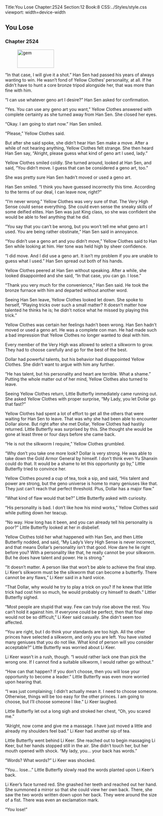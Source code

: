 Title:You Lose 
Chapter:2524 
Section:12 
Book:8 
CSS:../Styles/style.css 
viewport: width=device-width
  
## You Lose
### Chapter 2524
  
<figure>
	<img src="../Images/gem.gif" alt="gem" id="gem" width="120" height="60" />
</figure>
  

  
“In that case, I will give it a shot.” Han Sen had passed his years of always wanting to win. He wasn’t fond of Yellow Clothes’ personality, at all. If he didn’t have to hunt a core bronze tripod alongside her, that was more than fine with him.

“I can use whatever geno art I desire?” Han Sen asked for confirmation.

“Yes. You can use any geno art you want,” Yellow Clothes answered with complete certainty as she turned away from Han Sen. She closed her eyes.

“Okay. I am going to start now.” Han Sen smiled.

“Please,” Yellow Clothes said.

But after she said spoke, she didn’t hear Han Sen make a move. After a while of not hearing anything, Yellow Clothes felt strange. She then heard Han Sen say, “Alright, please guess what kind of geno art I used, lady.”

Yellow Clothes smiled coldly. She turned around, looked at Han Sen, and said, “You didn’t move. I guess that can be considered a geno art, too.”

She was pretty sure Han Sen hadn’t moved or used a geno art.

Han Sen smiled. “I think you have guessed incorrectly this time. According to the terms of our deal, I can leave now, right?”

“I’m never wrong.” Yellow Clothes was very sure of that. The Very High Sense could sense everything. She could even sense the sneaky skills of some deified elites. Han Sen was just King class, so she was confident she would be able to feel anything that he did.

“You say that you can’t be wrong, but you won’t tell me what geno art I used. You are being rather obstinate,” Han Sen said in annoyance.

“You didn’t use a geno art and you didn’t move,” Yellow Clothes said to Han Sen while looking at him. Her tone was held high by sheer confidence.

“I did move. And I did use a geno art. It isn’t my problem if you are unable to guess what I used.” Han Sen spread out both of his hands.

Yellow Clothes peered at Han Sen without speaking. After a while, she looked disappointed and she said, “In that case, you can go. I lose.”

“Thank you very much for the convenience,” Han Sen said. He took the bronze furnace with him and departed without another word.

Seeing Han Sen leave, Yellow Clothes looked let down. She spoke to herself, “Playing tricks over such a small matter? It doesn’t matter how talented he thinks he is; he didn’t notice what he missed by playing this trick.”

Yellow Clothes was certain her feelings hadn’t been wrong. Han Sen hadn’t moved or used a geno art. He was a complete con man. He had made such a bad impression that Yellow Clothes no longer wanted to deal with him.

Every member of the Very High was allowed to select a silkworm to grow. They had to choose carefully and go for the best of the best.

Dollar had powerful talents, but his behavior had disappointed Yellow Clothes. She didn’t want to argue with him any further.

“He has talent, but his personality and heart are terrible. What a shame.” Putting the whole matter out of her mind, Yellow Clothes also turned to leave.

Seeing Yellow Clothes return, Little Butterfly immediately came running out. She asked Yellow Clothes with proper surprise, “My Lady, you let Dollar go that fast?”

Yellow Clothes had spent a lot of effort to get all the others that were waiting for Han Sen to leave. That was why she had been able to encounter Dollar alone. But right after she met Dollar, Yellow Clothes had hastily returned. Little Butterfly was surprised by this. She thought she would be gone at least three or four days before she came back.

“He is not the silkworm I require,” Yellow Clothes grumbled.

“Why don’t you take one more look? Dollar is very strong. He was able to take down the Gold Armor General by himself. I don’t think even Yu Shanxin could do that. It would be a shame to let this opportunity go by,” Little Butterfly tried to convince her.

Yellow Clothes poured a cup of tea, took a sip, and said, “His talent and power are strong, but the geno universe is home to many geniuses like that. They just can’t reach that perfect threshold. Plus, Dollar has a major flaw.”

“What kind of flaw would that be?” Little Butterfly asked with curiosity.

“His personality is bad. I don’t like how his mind works,” Yellow Clothes said while putting down her teacup.

“No way. How long has it been, and you can already tell his personality is poor?” Little Butterfly looked at her in disbelief.

Yellow Clothes told her what happened with Han Sen, and then Little Butterfly nodded, and said, “My Lady’s Very High Sense is never incorrect, and that means Dollar’s personality isn’t that good. How dare he lie right before you? With a personality like that, he really cannot be your silkworm. But he does have talent and power. He is strong.”

“It doesn’t matter. A person like that won’t be able to achieve the final step. Li Keer’s silkworm must be the silkworm that can become a butterfly. There cannot be any flaws,” Li Keer said in a hard voice.

“That Dollar, why would he try to play a trick on you? If he knew that little trick had cost him so much, he would probably cry himself to death.” Littler Butterfly sighed.

“Most people are stupid that way. Few can truly rise above the rest. You can’t hold it against him. If everyone could be perfect, then that final step would not be so difficult,” Li Keer said casually. She didn’t seem too affected.

“You are right, but I do think your standards are too high. All the other princes have selected a silkworm, and only you are left. You have visited many geniuses that you do not like. What kind of person will you consider acceptable?” Little Butterfly was worried about Li Keer.

Li Keer wasn’t in a rush, though. “I would rather lack one than pick the wrong one. If I cannot find a suitable silkworm, I would rather go without.”

“How can that happen? If you don’t choose, then you will lose your opportunity to become a leader.” Little Butterfly was even more worried upon hearing that.

“I was just complaining; I didn’t actually mean it. I need to choose someone. Otherwise, things will be too easy for the other princes. I am going to choose, but I’ll choose someone I like.” Li Keer laughed.

Little Butterfly let out a long sigh and stroked her chest, “Oh, you scared me.”

“Alright, now come and give me a massage. I have just moved a little and already my shoulders feel bad.” Li Keer had another sip of tea.

Little Butterfly went behind Li Keer. She reached out to begin massaging Li Keer, but her hands stopped still in the air. She didn’t touch her, but her mouth opened with shock. “My lady, you… your back has words.”

“Words? What words?” Li Keer was shocked.

“You… lose…” Little Butterfly slowly read the words planted upon Li Keer’s back.

Li Keer’s face turned red. She gnashed her teeth and reached out her hand. She summoned a mirror so that she could view her own back. There, she saw the two words written down upon her back. They were around the size of a fist. There was even an exclamation mark.

“You lose!”